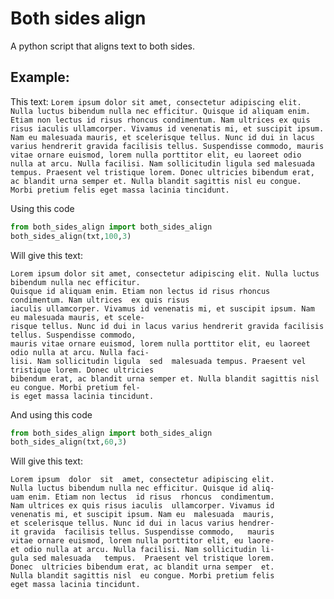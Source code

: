 # Both sides align
A python script that aligns text to both sides.

## Example:
This text: `Lorem ipsum dolor sit amet, consectetur adipiscing elit. Nulla luctus bibendum nulla nec efficitur. Quisque id aliquam enim. Etiam non lectus id risus rhoncus condimentum. Nam ultrices ex quis risus iaculis ullamcorper. Vivamus id venenatis mi, et suscipit ipsum. Nam eu malesuada mauris, et scelerisque tellus. Nunc id dui in lacus varius hendrerit gravida facilisis tellus. Suspendisse commodo, mauris vitae ornare euismod, lorem nulla porttitor elit, eu laoreet odio nulla at arcu. Nulla facilisi. Nam sollicitudin ligula sed malesuada tempus. Praesent vel tristique lorem. Donec ultricies bibendum erat, ac blandit urna semper et. Nulla blandit sagittis nisl eu congue. Morbi pretium felis eget massa lacinia tincidunt.`


Using this code 
```python
from both_sides_align import both_sides_align
both_sides_align(txt,100,3)
```
Will give this text:
```
Lorem ipsum dolor sit amet, consectetur adipiscing elit. Nulla luctus bibendum nulla nec efficitur.
Quisque id aliquam enim. Etiam non lectus id risus rhoncus condimentum. Nam ultrices  ex quis risus
iaculis ullamcorper. Vivamus id venenatis mi, et suscipit ipsum. Nam eu malesuada mauris, et scele-
risque tellus. Nunc id dui in lacus varius hendrerit gravida facilisis tellus. Suspendisse commodo,
mauris vitae ornare euismod, lorem nulla porttitor elit, eu laoreet odio nulla at arcu. Nulla faci-
lisi. Nam sollicitudin ligula  sed  malesuada tempus. Praesent vel tristique lorem. Donec ultricies
bibendum erat, ac blandit urna semper et. Nulla blandit sagittis nisl eu congue. Morbi pretium fel-
is eget massa lacinia tincidunt.
```

And using this code 
```python
from both_sides_align import both_sides_align
both_sides_align(txt,60,3)
```
Will give this text:
```
Lorem ipsum  dolor  sit  amet, consectetur adipiscing elit.
Nulla luctus bibendum nulla nec efficitur. Quisque id aliq-
uam enim. Etiam non lectus  id risus  rhoncus  condimentum.
Nam ultrices ex quis risus iaculis  ullamcorper. Vivamus id
venenatis mi, et suscipit ipsum. Nam eu  malesuada  mauris,
et scelerisque tellus. Nunc id dui in lacus varius hendrer-
it gravida  facilisis tellus. Suspendisse commodo,   mauris
vitae ornare euismod, lorem nulla porttitor elit, eu laore-
et odio nulla at arcu. Nulla facilisi. Nam sollicitudin li-
gula sed malesuada   tempus.  Praesent vel tristique lorem.
Donec  ultricies bibendum erat, ac blandit urna semper  et.
Nulla blandit sagittis nisl  eu congue. Morbi pretium felis
eget massa lacinia tincidunt.
```
